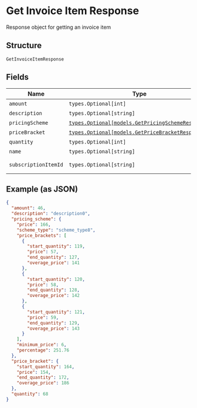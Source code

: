 
# Get Invoice Item Response

Response object for getting an invoice item

## Structure

`GetInvoiceItemResponse`

## Fields

| Name | Type | Tags | Description |
|  --- | --- | --- | --- |
| `amount` | `types.Optional[int]` | Optional | - |
| `description` | `types.Optional[string]` | Optional | - |
| `pricingScheme` | [`types.Optional[models.GetPricingSchemeResponse]`](../../doc/models/get-pricing-scheme-response.md) | Optional | - |
| `priceBracket` | [`types.Optional[models.GetPriceBracketResponse]`](../../doc/models/get-price-bracket-response.md) | Optional | - |
| `quantity` | `types.Optional[int]` | Optional | - |
| `name` | `types.Optional[string]` | Optional | - |
| `subscriptionItemId` | `types.Optional[string]` | Optional | Subscription Item Id |

## Example (as JSON)

```json
{
  "amount": 46,
  "description": "description0",
  "pricing_scheme": {
    "price": 166,
    "scheme_type": "scheme_type8",
    "price_brackets": [
      {
        "start_quantity": 119,
        "price": 57,
        "end_quantity": 127,
        "overage_price": 141
      },
      {
        "start_quantity": 120,
        "price": 58,
        "end_quantity": 128,
        "overage_price": 142
      },
      {
        "start_quantity": 121,
        "price": 59,
        "end_quantity": 129,
        "overage_price": 143
      }
    ],
    "minimum_price": 6,
    "percentage": 251.76
  },
  "price_bracket": {
    "start_quantity": 164,
    "price": 154,
    "end_quantity": 172,
    "overage_price": 186
  },
  "quantity": 68
}
```

